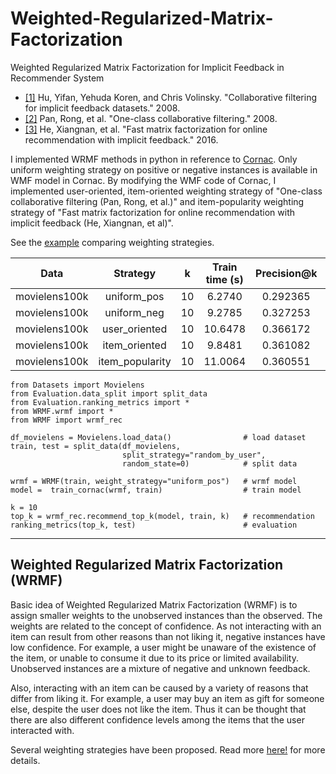 # Weighted-Regularized-Matrix-Factorization
Weighted Regularized Matrix Factorization for Implicit Feedback in Recommender System


* [[1]](https://ieeexplore.ieee.org/stamp/stamp.jsp?arnumber=4781121&casa_token=fFLKRi3Rik4AAAAA:U2wCKtmX8KkdOe86FE08TZO4i8rTnxW0-WCw5ydvR01FqNVNTIjbH4YZmBzQzwdIQ9MTNouPWuc&tag=1) Hu, Yifan, Yehuda Koren, and Chris Volinsky. "Collaborative filtering for implicit feedback datasets." 2008.
* [[2]](https://ieeexplore.ieee.org/stamp/stamp.jsp?arnumber=4781145&casa_token=mV7FiNkLbIwAAAAA:0S5KcW0Rjrw-kKq3DLChQlHUnjtm8xuFK9izYUGpZSbFK_f2oh8Q7wNvBmwX8jctDzs-TnEYpbE) Pan, Rong, et al. "One-class collaborative filtering." 2008.
* [[3]](https://dl.acm.org/doi/pdf/10.1145/2911451.2911489?casa_token=ppDtD4EAfpMAAAAA:YhRqsYPdd5jWt-zOSkIimM6-AYn2pGxzARZlqTlf0SM-Qi8e7B0h5AbdbDLlIIWnRu454rr-o4YGpok) He, Xiangnan, et al. "Fast matrix factorization for online recommendation with implicit feedback."  2016.

I implemented WRMF methods in python in reference to [Cornac](https://cornac.readthedocs.io/en/latest/). Only uniform weighting strategy on positive or negative instances is available in WMF model in Cornac. By modifying the WMF code of Cornac,  I implemented user-oriented, item-oriented weighting strategy of "One-class collaborative filtering (Pan, Rong, et al.)" and item-popularity weighting strategy of "Fast matrix factorization for online recommendation with implicit feedback (He, Xiangnan, et al)".

See the [example](https://github.com/ddoeunn/Weighted-Regularized-Matrix-Factorization/blob/main/Example/Example.ipynb) comparing weighting strategies.

|      Data     	|     Strategy    	|  k 	| Train time (s) 	| Precision@k 	| Recall@k 	|  NDCG@k  	|
|:-------------:	|:---------------:	|:--:	|:-------:	|:-----------:	|:--------:	|:--------:	|
| movielens100k 	|   uniform_pos   	| 10 	|  6.2740 	|   0.292365  	| 0.184272 	| 0.343978 	|
| movielens100k 	|   uniform_neg   	| 10 	|  9.2785 	|   0.327253  	| 0.215326 	| 0.383740 	|
| movielens100k 	|  user_oriented  	| 10 	| 10.6478 	|   0.366172  	| 0.230124 	| 0.431030 	|
| movielens100k 	|  item_oriented  	| 10 	|  9.8481 	|   0.361082  	| 0.229981 	| 0.426998 	|
| movielens100k 	| item_popularity 	| 10 	| 11.0064 	|   0.360551  	| 0.231452 	| 0.423511 	|



```{.python}
from Datasets import Movielens
from Evaluation.data_split import split_data
from Evaluation.ranking_metrics import *
from WRMF.wrmf import *
from WRMF import wrmf_rec

df_movielens = Movielens.load_data()                # load dataset
train, test = split_data(df_movielens,
                         split_strategy="random_by_user",
                         random_state=0)            # split data

wrmf = WRMF(train, weight_strategy="uniform_pos")   # wrmf model
model =  train_cornac(wrmf, train)                  # train model

k = 10
top_k = wrmf_rec.recommend_top_k(model, train, k)   # recommendation
ranking_metrics(top_k, test)                        # evaluation

```

---
## **Weighted Regularized Matrix Factorization (WRMF)**  

Basic idea of Weighted Regularized Matrix Factorization (WRMF) is to assign smaller weights to the unobserved instances than the observed. The weights are related to the concept of confidence. As not interacting with an item can result from other reasons than not liking it, negative instances have low confidence. For example, a user might be unaware of the existence of the item, or unable to consume it due to its price or limited availability. Unobserved instances are a mixture of negative and unknown feedback.

 Also, interacting with an item can be caused by a variety of reasons that differ from liking it. For example, a user may buy an item as gift for someone else, despite the user does not like the item. Thus it can be thought that there are also different confidence levels among the items that the user interacted with.

Several weighting strategies have been proposed. Read more [here!](https://ddoeunn.github.io/2021/05/02/SUMMARY-Weighted-Matrix-Factorization-for-Implicit-Feedback.md.html) for more details.
